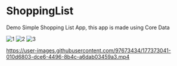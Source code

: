 # ShoppingList
Demo Simple Shopping List App, this app is made using Core Data

![1](https://user-images.githubusercontent.com/97673434/177305856-fb2daed4-3a1a-4cd5-8507-9a4b49eb0879.png)
![2](https://user-images.githubusercontent.com/97673434/177305865-926862e1-9a6f-4940-871a-766097fc7653.png)
![3](https://user-images.githubusercontent.com/97673434/177305871-a849e354-64b5-4514-9788-75fcbbf3ac48.png)

https://user-images.githubusercontent.com/97673434/177373041-010d6803-dce6-4496-8b4c-a6dab03459a3.mp4

